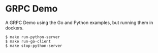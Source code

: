# GRPC Demo

A GRPC Demo using the Go and Python examples, but running them in dockers.

```
$ make run-python-server
$ make run-go-client
$ make stop-python-server
```